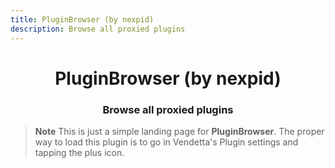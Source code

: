 ```yaml
---
title: PluginBrowser (by nexpid)
description: Browse all proxied plugins
---
```


<div align="center">
    <h1>PluginBrowser (by nexpid)</h1>
    <h3>Browse all proxied plugins</h3>
</div>

> **Note**
> This is just a simple landing page for **PluginBrowser**. The proper way to load this plugin is to go in Vendetta's Plugin settings and tapping the plus icon.
